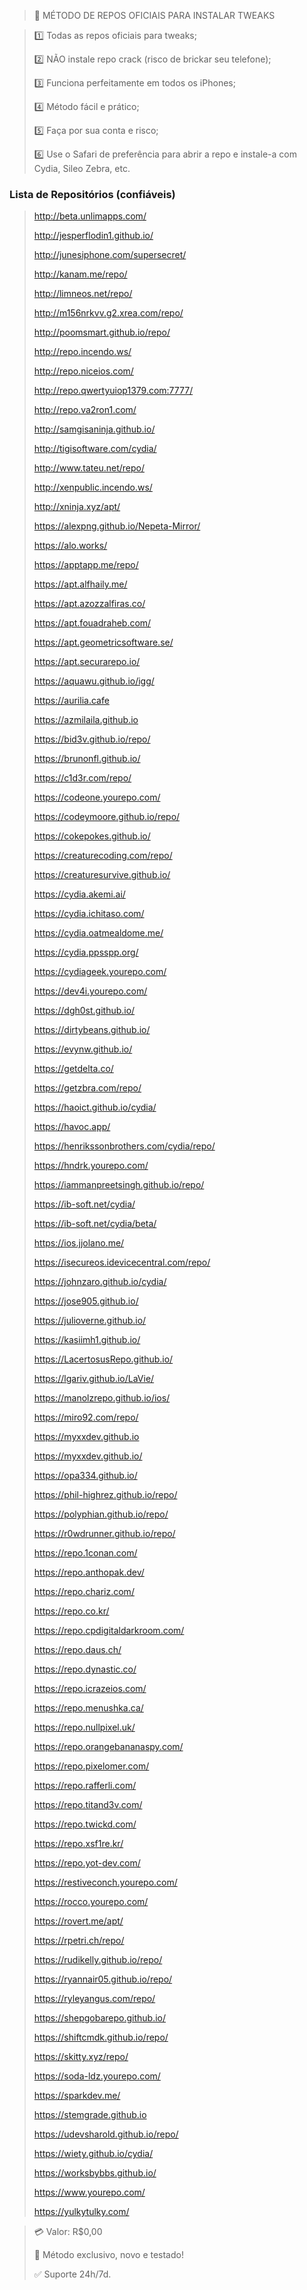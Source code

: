 > 🔗 MÉTODO DE REPOS OFICIAIS PARA INSTALAR TWEAKS 

> 1️⃣ Todas as repos oficiais para tweaks;
>
> 2️⃣ NÃO instale repo crack (risco de brickar seu telefone);
>
> 3️⃣ Funciona perfeitamente em todos os iPhones;
>
> 4️⃣ Método fácil e prático;
>
> 5️⃣ Faça por sua conta e risco;
>
> 6️⃣ Use o Safari de preferência para abrir a repo e instale-a com Cydia, Sileo Zebra, etc.

### Lista de Repositórios (confiáveis)

> http://beta.unlimapps.com/
> 
> http://jesperflodin1.github.io/
> 
> http://junesiphone.com/supersecret/
> 
> http://kanam.me/repo/
> 
> http://limneos.net/repo/
> 
> http://m156nrkvv.g2.xrea.com/repo/
> 
> http://poomsmart.github.io/repo/
> 
> http://repo.incendo.ws/
> 
> http://repo.niceios.com/
> 
> http://repo.qwertyuiop1379.com:7777/
> 
> http://repo.va2ron1.com/
> 
> http://samgisaninja.github.io/
> 
> http://tigisoftware.com/cydia/
> 
> http://www.tateu.net/repo/
> 
> http://xenpublic.incendo.ws/
> 
> http://xninja.xyz/apt/
> 
> https://alexpng.github.io/Nepeta-Mirror/
> 
> https://alo.works/
> 
> https://apptapp.me/repo/
> 
> https://apt.alfhaily.me/
> 
> https://apt.azozzalfiras.co/
> 
> https://apt.fouadraheb.com/
> 
> https://apt.geometricsoftware.se/
> 
> https://apt.securarepo.io/
> 
> https://aquawu.github.io/igg/
> 
> https://aurilia.cafe
> 
> https://azmilaila.github.io
> 
> https://bid3v.github.io/repo/
> 
> https://brunonfl.github.io/
> 
> https://c1d3r.com/repo/
> 
> https://codeone.yourepo.com/
> 
> https://codeymoore.github.io/repo/
> 
> https://cokepokes.github.io/
> 
> https://creaturecoding.com/repo/
> 
> https://creaturesurvive.github.io/
> 
> https://cydia.akemi.ai/
> 
> https://cydia.ichitaso.com/
> 
> https://cydia.oatmealdome.me/
> 
> https://cydia.ppsspp.org/
> 
> https://cydiageek.yourepo.com/
> 
> https://dev4i.yourepo.com/
> 
> https://dgh0st.github.io/
> 
> https://dirtybeans.github.io/
> 
> https://evynw.github.io/
> 
> https://getdelta.co/
> 
> https://getzbra.com/repo/
> 
> https://haoict.github.io/cydia/
> 
> https://havoc.app/
> 
> https://henrikssonbrothers.com/cydia/repo/
> 
> https://hndrk.yourepo.com/
> 
> https://iammanpreetsingh.github.io/repo/
> 
> https://ib-soft.net/cydia/
> 
> https://ib-soft.net/cydia/beta/
> 
> https://ios.jjolano.me/
> 
> https://isecureos.idevicecentral.com/repo/
> 
> https://johnzaro.github.io/cydia/
> 
> https://jose905.github.io/
> 
> https://julioverne.github.io/
> 
> https://kasiimh1.github.io/
> 
> https://LacertosusRepo.github.io/
> 
> https://lgariv.github.io/LaVie/
> 
> https://manolzrepo.github.io/ios/
> 
> https://miro92.com/repo/
> 
> https://myxxdev.github.io
> 
> https://myxxdev.github.io/
> 
> https://opa334.github.io/
> 
> https://phil-highrez.github.io/repo/
> 
> https://polyphian.github.io/repo/
> 
> https://r0wdrunner.github.io/repo/
> 
> https://repo.1conan.com/
> 
> https://repo.anthopak.dev/
> 
> https://repo.chariz.com/
> 
> https://repo.co.kr/
> 
> https://repo.cpdigitaldarkroom.com/
> 
> https://repo.daus.ch/
> 
> https://repo.dynastic.co/
> 
> https://repo.icrazeios.com/
> 
> https://repo.menushka.ca/
> 
> https://repo.nullpixel.uk/
> 
> https://repo.orangebananaspy.com/
> 
> https://repo.pixelomer.com/
> 
> https://repo.rafferli.com/
> 
> https://repo.titand3v.com/
> 
> https://repo.twickd.com/
> 
> https://repo.xsf1re.kr/
> 
> https://repo.yot-dev.com/
> 
> https://restiveconch.yourepo.com/
> 
> https://rocco.yourepo.com/
> 
> https://rovert.me/apt/
> 
> https://rpetri.ch/repo/
> 
> https://rudikelly.github.io/repo/
> 
> https://ryannair05.github.io/repo/
> 
> https://ryleyangus.com/repo/
> 
> https://shepgobarepo.github.io/
> 
> https://shiftcmdk.github.io/repo/
> 
> https://skitty.xyz/repo/
> 
> https://soda-ldz.yourepo.com/
> 
> https://sparkdev.me/
> 
> https://stemgrade.github.io
> 
> https://udevsharold.github.io/repo/
> 
> https://wiety.github.io/cydia/
> 
> https://worksbybbs.github.io/
> 
> https://www.yourepo.com/
> 
> https://yulkytulky.com/

> 💳 Valor: R$0,00
>
> 🌟 Método exclusivo, novo e testado!
>
> ✅ Suporte 24h/7d.
